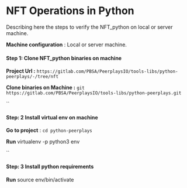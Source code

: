 # NFT Operations in Python

Describing here the steps to verify the NFT\_python on local or server machine.  


**Machine configuration** : Local or server machine.  


#### **Step 1:** Clone NFT\_python binaries on machine

**Project Url :** `https://gitlab.com/PBSA/PeerplaysIO/tools-libs/python-peerplays/-/tree/nft`

**Clone binaries on Machine :** `git https://gitlab.com/PBSA/PeerplaysIO/tools-libs/python-peerplays.git`

\`\`

####  **Step: 2** Install virtual env on machine

**Go to project** : `cd python-peerplays`

**Run** virtualenv -p python3 env

\`\`

####  **Step: 3** Install python requirements

**Run** source env/bin/activate

